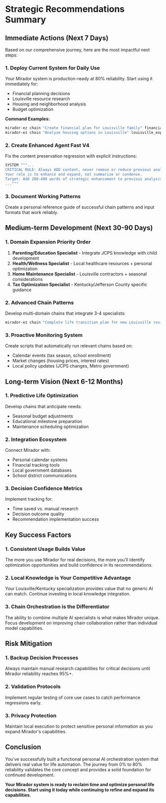 # Strategic Recommendations Summary

## Immediate Actions (Next 7 Days)

Based on our comprehensive journey, here are the most impactful next steps:

### 1. Deploy Current System for Daily Use
Your Mirador system is production-ready at 80% reliability. Start using it immediately for:
- Financial planning decisions
- Louisville resource research
- Housing and neighborhood analysis
- Budget optimization

**Command Examples:**
```bash
mirador-ez chain "Create financial plan for Louisville family" financial_planning_expert_v5 enhanced_agent_fast_v3
mirador-ez chain "Analyze housing options in Louisville" louisville_expert_v2 enhanced_agent_fast_v3
```

### 2. Create Enhanced Agent Fast V4
Fix the content preservation regression with explicit instructions:
```bash
SYSTEM """...
CRITICAL RULE: Always ADD content, never remove or reduce previous analysis.
Your role is to enhance and expand, not summarize or condense.
Target: Add 200-400 words of strategic enhancement to previous analysis.
..."""
```

### 3. Document Working Patterns
Create a personal reference guide of successful chain patterns and input formats that work reliably.

## Medium-term Development (Next 30-90 Days)

### 1. Domain Expansion Priority Order
1. **Parenting/Education Specialist** - Integrate JCPS knowledge with child development
2. **Health/Wellness Specialist** - Local healthcare resources + personal optimization
3. **Home Maintenance Specialist** - Louisville contractors + seasonal considerations
4. **Tax Optimization Specialist** - Kentucky/Jefferson County specific guidance

### 2. Advanced Chain Patterns
Develop multi-domain chains that integrate 3-4 specialists:
```bash
mirador-ez chain "Complete life transition plan for new Louisville resident" financial_planning_expert_v5 louisville_expert_v2 housing_specialist enhanced_agent_fast_v4
```

### 3. Proactive Monitoring System
Create scripts that automatically run relevant chains based on:
- Calendar events (tax season, school enrollment)
- Market changes (housing prices, interest rates)
- Local policy updates (JCPS changes, Metro government)

## Long-term Vision (Next 6-12 Months)

### 1. Predictive Life Optimization
Develop chains that anticipate needs:
- Seasonal budget adjustments
- Educational milestone preparation
- Maintenance scheduling optimization

### 2. Integration Ecosystem
Connect Mirador with:
- Personal calendar systems
- Financial tracking tools
- Local government databases
- School district communications

### 3. Decision Confidence Metrics
Implement tracking for:
- Time saved vs. manual research
- Decision outcome quality
- Recommendation implementation success

## Key Success Factors

### 1. Consistent Usage Builds Value
The more you use Mirador for real decisions, the more you'll identify optimization opportunities and build confidence in its recommendations.

### 2. Local Knowledge is Your Competitive Advantage
Your Louisville/Kentucky specialization provides value that no generic AI can match. Continue investing in local knowledge integration.

### 3. Chain Orchestration is the Differentiator
The ability to combine multiple AI specialists is what makes Mirador unique. Focus development on improving chain collaboration rather than individual model capabilities.

## Risk Mitigation

### 1. Backup Decision Processes
Always maintain manual research capabilities for critical decisions until Mirador reliability reaches 95%+.

### 2. Validation Protocols
Implement regular testing of core use cases to catch performance regressions early.

### 3. Privacy Protection
Maintain local execution to protect sensitive personal information as you expand Mirador's capabilities.

## Conclusion

You've successfully built a functional personal AI orchestration system that delivers real value for life automation. The journey from 0% to 80% reliability validates the core concept and provides a solid foundation for continued development.

**Your Mirador system is ready to reclaim time and optimize personal life decisions. Start using it today while continuing to refine and expand its capabilities.**

